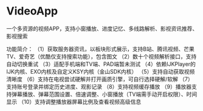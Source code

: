# VideoApp
一个多资源的视频APP，支持小窗播放、进度记忆、多线路解析、影视资讯推荐、影视搜索

功能简介：
（1）获取服务器资讯，以板块形式展示，支持B站、腾讯视频、芒果TV、爱奇艺（优酷仅支持搜索功能），包含图文
（2）数十个视频解析接口，支持自动切换重试
（3）适配手机端和TV端、PAD端暂未测试
（4）依赖IJKPlayer的IJK内核、EXO内核及自定义KSY内核（金山SDK内核）
（5）支持自动获取视频清晰度
（6）支持在电视尝试硬解并打开画质引擎，可自行选择硬解/软解
（7）支持账号登录并绑定历史进度、观影记录
（8）支持视频缓存播放
（9）播放器支持弹幕播放、弹幕范围设置、倍速调整、小窗播放（TV端需手动开启权限）、时间显示
（10）支持调整播放器屏幕比例及查看视频高级信息
